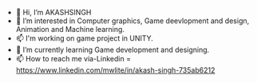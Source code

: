 - 👋 Hi, I’m AKASHSINGH
- 👀 I’m interested in Computer graphics, Game deevlopment and design, Animation and Machine learning.
- 📫 I'm working on game project in UNITY.
- 🌱 I’m currently learning Game development and designing.
- 📫 How to reach me via-Linkedin = https://www.linkedin.com/mwlite/in/akash-singh-735ab6212

<!---
DOUBLEAKASHSINGH/DOUBLEAKASHSINGH is a ✨ special ✨ repository because its `README.md` (this file) appears on your GitHub profile.
You can click the Preview link to take a look at your changes.
--->
